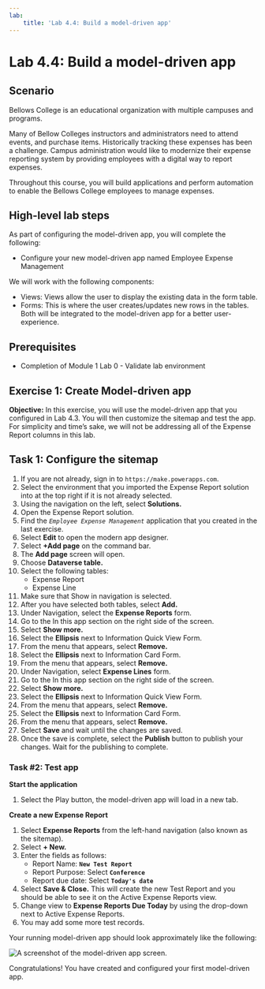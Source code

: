 ```yaml
---
lab:
    title: 'Lab 4.4: Build a model-driven app'
---
```


# Lab 4.4: Build a model-driven app

## Scenario
Bellows College is an educational organization with multiple campuses and programs.

Many of Bellow Colleges instructors and administrators need to attend events, and purchase items. Historically tracking these expenses has been a challenge.
Campus administration would like to modernize their expense reporting system by providing employees with a digital way to report expenses.

Throughout this course, you will build applications and perform automation to enable the Bellows College employees to manage expenses.

## High-level lab steps
As part of configuring the model-driven app, you will complete the following:
- Configure your new model-driven app named Employee Expense Management

We will work with the following components:
- Views: Views allow the user to display the existing data in the form table.
- Forms: This is where the user creates/updates new rows in the tables.
Both will be integrated to the model-driven app for a better user-experience.

## Prerequisites
- Completion of Module 1 Lab 0 - Validate lab environment

## Exercise 1: Create Model-driven app
**Objective:** In this exercise, you will use the model-driven app that you configured in Lab 4.3. You will then customize the sitemap and test the app.
For simplicity and time’s sake, we will not be addressing all of the Expense Report columns in this lab.

## Task 1: Configure the sitemap
1. If you are not already, sign in to `https://make.powerapps.com`.
2. Select the environment that you imported the Expense Report solution into at the top right if it is not already selected.
3. Using the navigation on the left, select **Solutions.**
4. Open the Expense Report solution.
5. Find the *`Employee Expense Management`* application that you created in the last exercise.
6. Select **Edit** to open the modern app designer.
7. Select **+Add page** on the command bar.
8. The **Add page** screen will open.
9. Choose **Dataverse table.**
10. Select the following tables:
    - Expense Report
    - Expense Line
11. Make sure that Show in navigation is selected.
12. After you have selected both tables, select **Add.**
13. Under Navigation, select the **Expense Reports** form.
14. Go to the In this app section on the right side of the screen.
15. Select **Show more.**
16. Select the **Ellipsis** next to Information Quick View Form.
17. From the menu that appears, select **Remove.**
18. Select the **Ellipsis** next to Information Card Form.
19. From the menu that appears, select **Remove.**
20. Under Navigation, select **Expense Lines** form.
21. Go to the In this app section on the right side of the screen.
22. Select **Show more.**
23. Select the **Ellipsis** next to Information Quick View Form.
24. From the menu that appears, select **Remove.**
25. Select the **Ellipsis** next to Information Card Form.
26. From the menu that appears, select **Remove.**
27. Select **Save** and wait until the changes are saved.
28. Once the save is complete, select the **Publish** button to publish your changes. Wait for the publishing to complete.

### Task #2: Test app
**Start the application**
1. Select the Play button, the model-driven app will load in a new tab.

**Create a new Expense Report**
1. Select **Expense Reports** from the left-hand navigation (also known as the sitemap).
2. Select **+ New.**
3. Enter the fields as follows:
    - Report Name: **`New Test Report`**
    - Report Purpose: Select **`Conference`**
    - Report due date: Select **`Today's date`**
4. Select **Save & Close.** This will create the new Test Report and you should be able to see it on the Active Expense Reports view.
5. Change view to **Expense Reports Due Today** by using the drop-down next to Active Expense Reports.
6. You may add some more test records.

Your running model-driven app should look approximately like the following:

![A screenshot of the model-driven app screen.](./Media/Model_driven_apps.png)

Congratulations! You have created and configured your first model-driven app.
